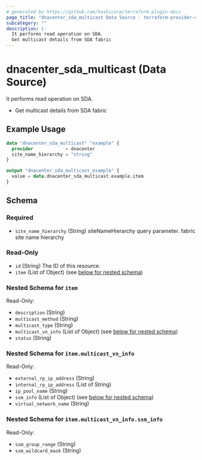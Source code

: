 ```yaml
---
# generated by https://github.com/hashicorp/terraform-plugin-docs
page_title: "dnacenter_sda_multicast Data Source - terraform-provider-dnacenter"
subcategory: ""
description: |-
  It performs read operation on SDA.
  Get multicast details from SDA fabric
---
```


# dnacenter_sda_multicast (Data Source)

It performs read operation on SDA.

- Get multicast details from SDA fabric

## Example Usage

```terraform
data "dnacenter_sda_multicast" "example" {
  provider            = dnacenter
  site_name_hierarchy = "string"
}

output "dnacenter_sda_multicast_example" {
  value = data.dnacenter_sda_multicast.example.item
}
```

<!-- schema generated by tfplugindocs -->
## Schema

### Required

- `site_name_hierarchy` (String) siteNameHierarchy query parameter. fabric site name hierarchy

### Read-Only

- `id` (String) The ID of this resource.
- `item` (List of Object) (see [below for nested schema](#nestedatt--item))

<a id="nestedatt--item"></a>
### Nested Schema for `item`

Read-Only:

- `description` (String)
- `multicast_method` (String)
- `multicast_type` (String)
- `multicast_vn_info` (List of Object) (see [below for nested schema](#nestedobjatt--item--multicast_vn_info))
- `status` (String)

<a id="nestedobjatt--item--multicast_vn_info"></a>
### Nested Schema for `item.multicast_vn_info`

Read-Only:

- `external_rp_ip_address` (String)
- `internal_rp_ip_address` (List of String)
- `ip_pool_name` (String)
- `ssm_info` (List of Object) (see [below for nested schema](#nestedobjatt--item--multicast_vn_info--ssm_info))
- `virtual_network_name` (String)

<a id="nestedobjatt--item--multicast_vn_info--ssm_info"></a>
### Nested Schema for `item.multicast_vn_info.ssm_info`

Read-Only:

- `ssm_group_range` (String)
- `ssm_wildcard_mask` (String)
